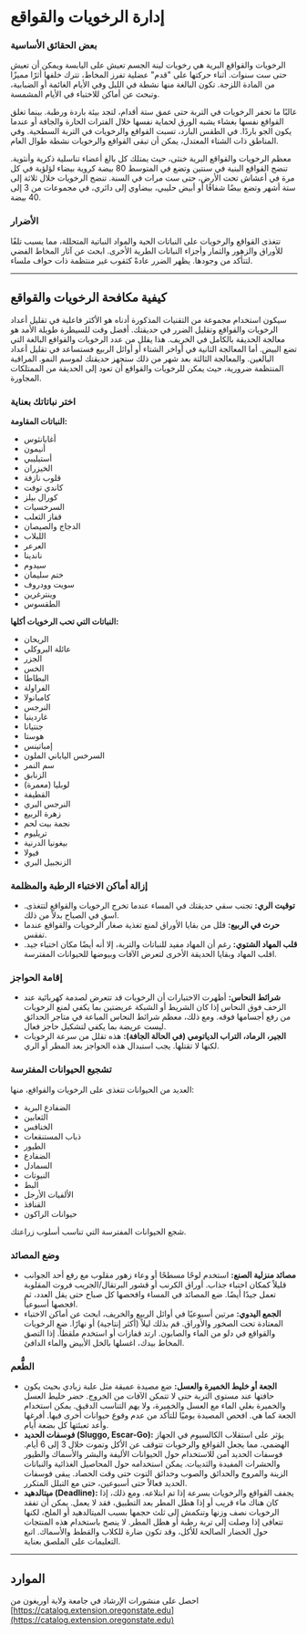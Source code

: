 # إدارة الرخويات والقواقع

### بعض الحقائق الأساسية

الرخويات والقواقع البرية هي رخويات لينة الجسم تعيش على اليابسة ويمكن أن تعيش حتى ست سنوات. أثناء حركتها على "قدم" عضلية تفرز المخاط، تترك خلفها أثرًا مميزًا من المادة اللزجة. تكون البالغة منها نشطة في الليل وفي الأيام الغائمة أو الضبابية، وتبحث عن أماكن للاختباء في الأيام المشمسة.

غالبًا ما تحفر الرخويات في التربة حتى عمق ستة أقدام، لتجد بيئة باردة ورطبة. بينما تغلق القواقع نفسها بغشاء يشبه الورق لحماية نفسها خلال الفترات الحارة والجافة أو عندما يكون الجو باردًا. في الطقس البارد، تسبت القواقع والرخويات في التربة السطحية. وفي المناطق ذات الشتاء المعتدل، يمكن أن تبقى القواقع والرخويات نشطة طوال العام.

معظم الرخويات والقواقع البرية خنثى، حيث يمتلك كل بالغ أعضاء تناسلية ذكرية وأنثوية. تنضج القواقع البنية في سنتين وتضع في المتوسط 80 بيضة كروية بيضاء لؤلؤية في كل مرة في أعشاش تحت الأرض، حتى ست مرات في السنة. تنضج الرخويات خلال ثلاثة إلى ستة أشهر وتضع بيضًا شفافًا أو أبيض حليبي، بيضاوي إلى دائري، في مجموعات من 3 إلى 40 بيضة.

### الأضرار

تتغذى القواقع والرخويات على النباتات الحية والمواد النباتية المتحللة، مما يسبب تلفًا للأوراق والزهور والثمار وأجزاء النباتات الطرية الأخرى. ابحث عن آثار المخاط الفضي لتتأكد من وجودها. يظهر الضرر عادةً كثقوب غير منتظمة ذات حواف ملساء.

---

## كيفية مكافحة الرخويات والقواقع

سيكون استخدام مجموعة من التقنيات المذكورة أدناه هو الأكثر فاعلية في تقليل أعداد الرخويات والقواقع وتقليل الضرر في حديقتك. أفضل وقت للسيطرة طويلة الأمد هو معالجة الحديقة بالكامل في الخريف. هذا يقلل من عدد الرخويات والقواقع البالغة التي تضع البيض. أما المعالجة الثانية في أواخر الشتاء أو أوائل الربيع فستساعد في تقليل أعداد البالغين. والمعالجة الثالثة بعد شهر من ذلك ستجهز حديقتك لموسم النمو. المراقبة المنتظمة ضرورية، حيث يمكن للرخويات والقواقع أن تعود إلى الحديقة من الممتلكات المجاورة.

### اختر نباتاتك بعناية

**النباتات المقاومة:**
- أغابانثوس
- أنيمون
- أستيليبي
- الخيزران
- قلوب نازفة
- كاندي توفت
- كورال بيلز
- السرخسيات
- قفاز الثعلب
- الدجاج والصيصان
- اللبلاب
- العرعر
- ناندينا
- سيدوم
- ختم سليمان
- سويت وودروف
- وينترغرين
- الطقسوس

**النباتات التي تحب الرخويات أكلها:**
- الريحان
- عائلة البروكلي
- الجزر
- الخس
- البطاطا
- الفراولة
- كامبانولا
- النرجس
- غاردينيا
- جنتيانا
- هوستا
- إمباتينس
- السرخس الياباني الملون
- سم النمر
- الزنابق
- لوبليا (معمرة)
- القطيفة
- النرجس البري
- زهرة الربيع
- نجمة بيت لحم
- تريليوم
- بيغونيا الدرنية
- فيولا
- الزنجبيل البري

### إزالة أماكن الاختباء الرطبة والمظلمة

- **توقيت الري:** تجنب سقي حديقتك في المساء عندما تخرج الرخويات والقواقع لتتغذى. اسقِ في الصباح بدلاً من ذلك.
- **حرث في الربيع:** قلل من بقايا الأوراق لمنع تغذية صغار الرخويات والقواقع عندما تفقس.
- **قلب المهاد الشتوي:** رغم أن المهاد مفيد للنباتات والتربة، إلا أنه أيضًا مكان اختباء جيد. اقلب المهاد وبقايا الحديقة الأخرى لتعرض الآفات وبيوضها للحيوانات المفترسة.

### إقامة الحواجز

- **شرائط النحاس:** أظهرت الاختبارات أن الرخويات قد تتعرض لصدمة كهربائية عند الزحف فوق النحاس إذا كان الشريط أو الشبكة عريضتين بما يكفي لمنع الرخويات من رفع أجسامها فوقه. ومع ذلك، معظم شرائط النحاس المباعة في متاجر الحدائق ليست عريضة بما يكفي لتشكيل حاجز فعال.
- **الجير، الرماد، التراب الدياتومي (في الحالة الجافة):** هذه تقلل من سرعة الرخويات لكنها لا تقتلها. يجب استبدال هذه الحواجز بعد المطر أو الري.

### تشجيع الحيوانات المفترسة

العديد من الحيوانات تتغذى على الرخويات والقواقع، منها:
- الضفادع البرية
- الثعابين
- الخنافس
- ذباب المستنقعات
- الطيور
- الضفادع
- السمادل
- النيوتات
- البط
- الألفيات الأرجل
- القنافذ
- حيوانات الراكون

شجع الحيوانات المفترسة التي تناسب أسلوب زراعتك.

### وضع المصائد

- **مصائد منزلية الصنع:** استخدم لوحًا مسطحًا أو وعاء زهور مقلوب مع رفع أحد الجوانب قليلاً كمكان اختباء جذاب. أوراق الكرنب أو قشور البرتقال/الجريب فروت المقلوبة تعمل جيدًا أيضًا. ضع المصائد في المساء وافحصها كل صباح حتى يقل العدد، ثم افحصها أسبوعياً.
- **الجمع اليدوي:** مرتين أسبوعيًا في أوائل الربيع والخريف، ابحث عن أماكن الاختباء المعتادة تحت الصخور والأوراق. قم بذلك ليلاً (أكثر إنتاجية) أو نهارًا. ضع الرخويات والقواقع في دلو من الماء والصابون. ارتد قفازات أو استخدم ملقطاً. إذا التصق المخاط بيدك، اغسلها بالخل الأبيض والماء الدافئ.

### الطُّعم

- **الجعة أو خليط الخميرة والعسل:** ضع مصيدة عميقة مثل علبة زبادي بحيث يكون حافتها عند مستوى التربة حتى لا تتمكن الآفات من الخروج. حضر خليط العسل والخميرة بغلي الماء مع العسل والخميرة، ولا يهم التناسب الدقيق. يمكن استخدام الجعة كما هي. افحص المصيدة يوميًا للتأكد من عدم وقوع حيوانات أخرى فيها. أفرغها وأعد تعبئتها كل بضعة أيام.
- **فوسفات الحديد (Sluggo, Escar-Go):** يؤثر على استقلاب الكالسيوم في الجهاز الهضمي، مما يجعل القواقع والرخويات تتوقف عن الأكل وتموت خلال 3 إلى 6 أيام. فوسفات الحديد آمن للاستخدام حول الحيوانات الأليفة والبشر والأسماك والطيور والحشرات المفيدة والثدييات. يمكن استخدامه حول المحاصيل الغذائية والنباتات الزينة والمروج والحدائق والصوب وحدائق التوت حتى وقت الحصاد. يبقى فوسفات الحديد فعالاً حتى أسبوعين، حتى مع التبلل المتكرر.
- **ميتالدهيد (Deadline):** يجفف القواقع والرخويات بسرعة إذا تم ابتلاعه. ومع ذلك، إذا كان هناك ماء قريب أو إذا هطل المطر بعد التطبيق، فقد لا يعمل. يمكن أن تفقد الرخويات نصف وزنها وتنكمش إلى ثلث حجمها بسبب الميتالدهيد أو الملح، لكنها تتعافى إذا وصلت إلى تربة رطبة أو هطل المطر. لا ينصح باستخدام هذه المنتجات حول الخضار الصالحة للأكل، وقد تكون ضارة للكلاب والقطط والأسماك. اتبع التعليمات على الملصق بعناية.

---

## الموارد

احصل على منشورات الإرشاد في جامعة ولاية أوريغون من [https://catalog.extension.oregonstate.edu](https://catalog.extension.oregonstate.edu)
